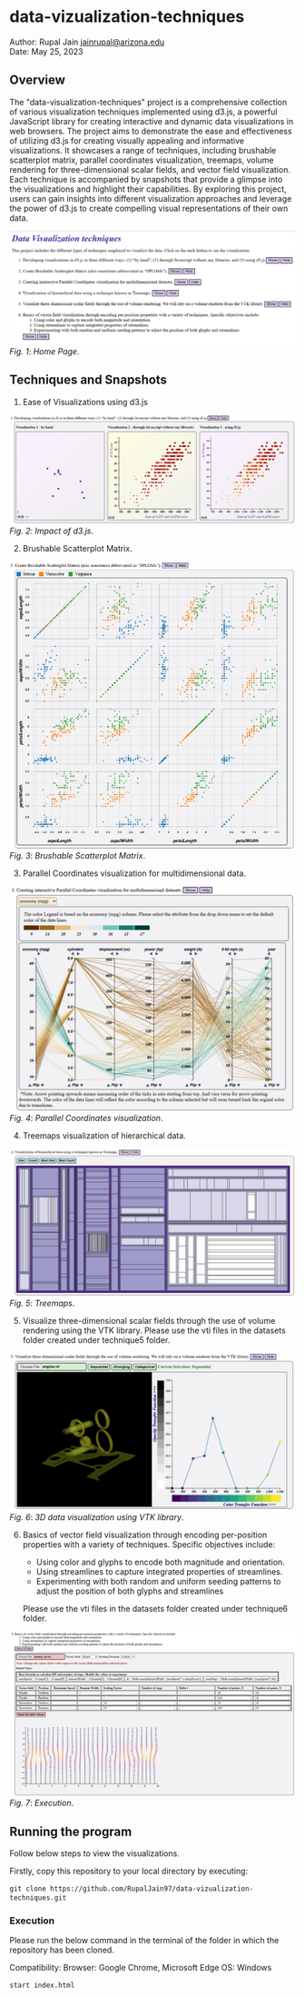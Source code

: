 # data-vizualization-techniques

Author: Rupal Jain [jainrupal@arizona.edu](mailto:jainrupal@arizona.edu)  
Date: May 25, 2023


## Overview

The "data-visualization-techniques" project is a comprehensive collection of various visualization techniques implemented using d3.js, a powerful JavaScript library for creating interactive and dynamic data visualizations in web browsers. The project aims to demonstrate the ease and effectiveness of utilizing d3.js for creating visually appealing and informative visualizations. It showcases a range of techniques, including brushable scatterplot matrix, parallel coordinates visualization, treemaps, volume rendering for three-dimensional scalar fields, and vector field visualization. Each technique is accompanied by snapshots that provide a glimpse into the visualizations and highlight their capabilities. By exploring this project, users can gain insights into different visualization approaches and leverage the power of d3.js to create compelling visual representations of their own data.

![Execution](images/main.png)
*Fig. 1*: *Home Page*.

## Techniques and Snapshots

1. Ease of Visualizations using d3.js

![Execution](images/pic1.png)
*Fig. 2*: *Impact of d3.js*.

2. Brushable Scatterplot Matrix. 

![Execution](images/pic2.png)
*Fig. 3*: *Brushable Scatterplot Matrix*.

3. Parallel Coordinates visualization for multidimensional data.

![Execution](images/pic3.png)
*Fig. 4*: *Parallel Coordinates visualization*.

4. Treemaps visualization of hierarchical data. 

![Execution](images/pic4.png)
*Fig. 5*: *Treemaps*.

5. Visualize three-dimensional scalar fields through the use of volume rendering using the VTK library. Please use the vti files in the datasets folder created under technique5 folder.

![Execution](images/pic5.png)
*Fig. 6*: *3D data visualization using VTK library*.

6. Basics of vector field visualization through encoding per-position properties with a variety of techniques. Specific objectives include:
    * Using color and glyphs to encode both magnitude and orientation.
    * Using streamlines to capture integrated properties of streamlines.
    * Experimenting with both random and uniform seeding patterns to adjust the position of both glyphs and streamlines

    Please use the vti files in the datasets folder created under technique6 folder.

![Execution](images/pic6.png)
*Fig. 7*: *Execution*.


## Running the program

Follow below steps to view the visualizations.

Firstly, copy this repository to your local directory by executing:

```
git clone https://github.com/RupalJain97/data-vizualization-techniques.git
```

### Execution

Please run the below command in the terminal of the folder in which the repository has been cloned.

Compatibility:
Browser: Google Chrome, Microsoft Edge
OS: Windows

```
start index.html
```